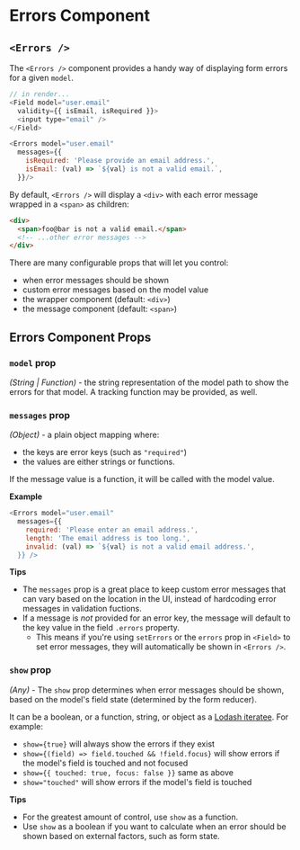 # Errors Component

## `<Errors />`

The `<Errors />` component provides a handy way of displaying form errors for a given `model`.

```js
// in render...
<Field model="user.email"
  validity={{ isEmail, isRequired }}>
  <input type="email" />
</Field>

<Errors model="user.email"
  messages={{
    isRequired: 'Please provide an email address.',
    isEmail: (val) => `${val} is not a valid email.`,
  }}/>
```

By default, `<Errors />` will display a `<div>` with each error message wrapped in a `<span>` as children:

```html
<div>
  <span>foo@bar is not a valid email.</span>
  <!-- ...other error messages -->
</div>
```

There are many configurable props that will let you control:
- when error messages should be shown
- custom error messages based on the model value
- the wrapper component (default: `<div>`)
- the message component (default: `<span>`)

## Errors Component Props

### `model` prop

_(String | Function)_ - the string representation of the model path to show the errors for that model. A tracking function may be provided, as well.

### `messages` prop

_(Object)_ - a plain object mapping where:
- the keys are error keys (such as `"required"`)
- the values are either strings or functions.

If the message value is a function, it will be called with the model value.

**Example**

```js
<Errors model="user.email"
  messages={{
    required: 'Please enter an email address.',
    length: 'The email address is too long.',
    invalid: (val) => `${val} is not a valid email address.',
  }} />
```

**Tips**
- The `messages` prop is a great place to keep custom error messages that can vary based on the location in the UI, instead of hardcoding error messages in validation fuctions.
- If a message is _not_ provided for an error key, the message will default to the key value in the field `.errors` property.
  - This means if you're using `setErrors` or the `errors` prop in `<Field>` to set error messages, they will automatically be shown in `<Errors />`.

### `show` prop

_(Any)_ - The `show` prop determines when error messages should be shown, based on the model's field state (determined by the form reducer).

It can be a boolean, or a function, string, or object as a [Lodash iteratee](https://lodash.com/docs#iteratee). For example:

- `show={true}` will always show the errors if they exist
- `show={(field) => field.touched && !field.focus}` will show errors if the model's field is touched and not focused
- `show={{ touched: true, focus: false }}` same as above
- `show="touched"` will show errors if the model's field is touched

**Tips**
- For the greatest amount of control, use `show` as a function.
- Use `show` as a boolean if you want to calculate when an error should be shown based on external factors, such as form state.


